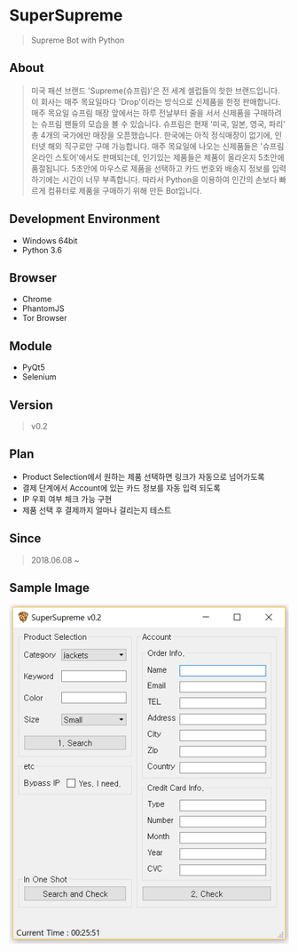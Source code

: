 # SuperSupreme
> Supreme Bot with Python

## About
> 미국 패션 브랜드 'Supreme(슈프림)'은 전 세계 셀럽들의 핫한 브랜드입니다. 이 회사는 매주 목요일마다 'Drop'이라는 방식으로 신제품을 한정 판매합니다. 매주 목요일 슈프림 매장 앞에서는 하루 전날부터 줄을 서서 신제품을 구매하려는 슈프림 팬들의 모습을 볼 수 있습니다. 슈프림은 현재 '미국, 일본, 영국, 파리' 총 4개의 국가에만 매장을 오픈했습니다.
> 한국에는 아직 정식매장이 없기에, 인터넷 해외 직구로만 구매 가능합니다. 매주 목요일에 나오는 신제품들은 '슈프림 온라인 스토어'에서도 판매되는데, 인기있는 제품들은 제품이 올라온지 5초안에 품절됩니다. 5초안에 마우스로 제품을 선택하고 카드 번호와 배송지 정보를 입력하기에는 시간이 너무 부족합니다. 따라서 Python을 이용하여 인간의 손보다 빠르게 컴퓨터로 제품을 구매하기 위해 만든 Bot입니다.

## Development Environment
- Windows 64bit
- Python 3.6

## Browser
- Chrome
- PhantomJS
- Tor Browser

## Module
- PyQt5
- Selenium 

## Version
> v0.2

## Plan
- Product Selection에서 원하는 제품 선택하면 링크가 자동으로 넘어가도록
- 결제 단계에서 Account에 있는 카드 정보를 자동 입력 되도록
- IP 우회 여부 체크 가능 구현
- 제품 선택 후 결제까지 얼마나 걸리는지 테스트

## Since
> 2018.06.08 ~

## Sample Image
![image](/image/v0.2.png)
